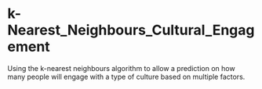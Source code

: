 # k-Nearest_Neighbours_Cultural_Engagement
Using the k-nearest neighbours algorithm to allow a prediction on how many people will engage with a type of culture based on multiple factors.
